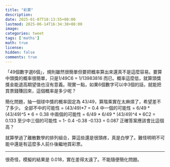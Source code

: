 ```yaml
---
title: "彩票"
description: 
date: 2025-01-07T18:13:55+08:00
lastmod: 2025-06-14T16:34:38+08:00
image: 
categories: tweet
tags: ['maths']
math: true
license: 
hidden: false
comments: true
---
```


「49個數字選6個」，規則雖然很簡單但要把概率算出來還真不是這麼容易。要算中頭獎的概率很簡單，只是1/49C6 = 1/13983816 而已。概率這麼低，就算頭獎獎金能退高期望值也沒有意義。現實一點，如果6個數字可以中3個的話，就能把買票錢賺回來，這個概率是多少呢？

簡化問題，抽一個球中獎的概率固定為 43/49，算階乘實在太麻煩了，希望差不了多少。
全部不中的可能性 = (43/49)*7 = 0.4
中一個的可能性 = 6/49 * (43/49)^5 * 6 = 0.38
中兩個的可能性 = 6/49 * 6/49 * (43/49)^4 * 6C2 = 0.133
至少中三個的可能性 = 1- 0.4 -0.38 -0.133 = 0.087
正確答案應該會比這個高？

就算學過了離散數學的排列組合，算這些還是很頭疼，真是白學了。難怪明明不可能中還是有這麼多人前仆後繼地買彩票。

***
很奇怪，模擬的結果是 0.018，實在差得太遠了。不能隨便簡化問題。

